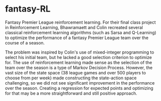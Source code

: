 # fantasy-RL
Fantasy Premier League reinforcement learning. For their final class project in Reinforcement Learning, Bhawramaett and Colin recreated several classical reinforcement learning algorithms (such as Sarsa and Q-Learning) to optimize the performance of a fantasy Premier League team over the course of a season.

The problem was inspired by Colin's use of mixed-integer programming to select his initial team, but he lacked a good selection criterion to optimize for. The use of reinforcement learning made sense as the selection of the team over the season is a type of Markov Decision Process. However, the vast size of the state space (38 league games and over 500 players to choose from per week) made constructing the state-action space challenging, so we did not see significant improvement in the performance over the season. Creating a regression for expected points and optimizing for that may be a more straightforward and still positive approach. 
